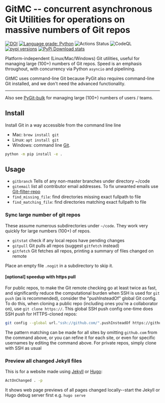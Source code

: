 # GitMC -- concurrent asynchronous Git Utilities for operations on massive numbers of Git repos

[![DOI](https://zenodo.org/badge/DOI/10.5281/zenodo.3339891.svg)](https://doi.org/10.5281/zenodo.3339891)
[![Language grade: Python](https://img.shields.io/lgtm/grade/python/g/scivision/gitMC.svg?logo=lgtm&logoWidth=18)](https://lgtm.com/projects/g/scivision/gitMC/context:python)
![Actions Status](https://github.com/scivision/gitmc/workflows/ci/badge.svg)
![CodeQL](https://github.com/scivision/gitmc/workflows/CodeQL/badge.svg)
[![pypi versions](https://img.shields.io/pypi/pyversions/gitutils.svg)](https://pypi.python.org/pypi/gitutils)
[![PyPi Download stats](http://pepy.tech/badge/gitutils)](http://pepy.tech/project/gitutils)

Platform-independent (Linux/Mac/Windows) Git utilities, useful for managing large (100+) numbers of Git repos.
Speed is an emphasis throughout, with concurrency via Python `asyncio` and pipelining.

GitMC uses command-line Git because PyGit also requires command-line Git installed, and we don't need the advanced functionality.

---

Also see
[PyGit-bulk](https://github.com/scivision/pygit-bulk)
for managing large (100+) numbers of users / teams.

## Install

Install Git in a way accessible from the command line line

* Mac: `brew install git`
* Linux: `apt install git`
* Windows: command line [Git](https://git-scm.com/download/win).

```sh
python -m pip install -e .
```

## Usage

* `gitbranch` Tells of any non-master branches under directory ~/code
* `gitemail` list all contributor email addresses. To fix unwanted emails use [Git-filter-repo](https://www.scivision.dev/git-update-email-address/)
* `find_missing_file`: find directories missing exact fullpath to file
* `find_matching_file`: find directories matching exact fullpath to file

### Sync large number of git repos

These assume numerous subdirectories under `~/code`.
They work very quickly for large numbers (100+) of repos.

* `gitstat` check if any local repos have pending changes
* `gitpull` Git pulls all repos (suggest `gitfetch` instead)
* `gitfetch` Git fetches all repos, printing a summary of files changed on remote

Place an empty file `.nogit` in a subdirectory to skip it.

#### [optional] speedup with https pull

For public repos, to make the Git remote checking go at least twice as fast, and significantly reduce the computational burden when SSH is used for `git push` (as is recommended), consider the "pushInsteadOf" global Git config.
To do this, when cloning a public repo (including ones you're a collaborator on), use `git clone https://`.
This global SSH push config one-time does SSH push for HTTPS-cloned repos:

```sh
git config --global url."ssh://github.com/".pushInsteadOf https://github.com/
```

The pattern matching can be made for all sites by omitting `github.com` from the command above, or you can refine it for each site, or even for specific usernames by editing the command above.
For private repos, simply clone with SSH as usual

### Preview all changed Jekyll files

This is for a website made using
[Jekyll](https://www.scivision.dev/create-jekyll-github-pages-website)
or
[Hugo](https://github.com/scivision/hugo-flex-example):

```sh
ActOnChanged . -p
```

It shows web page previews of all pages changed locally--start the Jekyll or Hugo debug server first e.g. `hugo serve`
